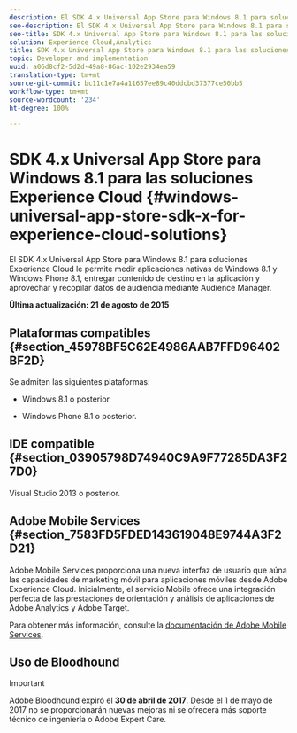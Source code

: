 ```yaml
---
description: El SDK 4.x Universal App Store para Windows 8.1 para soluciones Experience Cloud le permite medir aplicaciones nativas de Windows 8.1 y Windows Phone 8.1, entregar contenido de destino en la aplicación y aprovechar y recopilar datos de audiencia mediante Audience Manager.
seo-description: El SDK 4.x Universal App Store para Windows 8.1 para soluciones Experience Cloud le permite medir aplicaciones nativas de Windows 8.1 y Windows Phone 8.1, entregar contenido de destino en la aplicación y aprovechar y recopilar datos de audiencia mediante Audience Manager.
seo-title: SDK 4.x Universal App Store para Windows 8.1 para las soluciones Experience Cloud
solution: Experience Cloud,Analytics
title: SDK 4.x Universal App Store para Windows 8.1 para las soluciones Experience Cloud
topic: Developer and implementation
uuid: a06d8cf2-5d2d-49a8-86ac-102e2934ea59
translation-type: tm+mt
source-git-commit: bc11c1e7a4a11657ee89c40ddcbd37377ce50bb5
workflow-type: tm+mt
source-wordcount: '234'
ht-degree: 100%

---
```



# SDK 4.x Universal App Store para Windows 8.1 para las soluciones Experience Cloud {#windows-universal-app-store-sdk-x-for-experience-cloud-solutions}

El SDK 4.x Universal App Store para Windows 8.1 para soluciones Experience Cloud le permite medir aplicaciones nativas de Windows 8.1 y Windows Phone 8.1, entregar contenido de destino en la aplicación y aprovechar y recopilar datos de audiencia mediante Audience Manager.

**Última actualización: 21 de agosto de 2015**

## Plataformas compatibles {#section_45978BF5C62E4986AAB7FFD96402BF2D}

Se admiten las siguientes plataformas:

* Windows 8.1 o posterior.

* Windows Phone 8.1 o posterior.

## IDE compatible {#section_03905798D74940C9A9F77285DA3F27D0}

Visual Studio 2013 o posterior.

## Adobe Mobile Services {#section_7583FD5FDED143619048E9744A3F2D21}

Adobe Mobile Services proporciona una nueva interfaz de usuario que aúna las capacidades de marketing móvil para aplicaciones móviles desde Adobe Experience Cloud. Inicialmente, el servicio Mobile ofrece una integración perfecta de las prestaciones de orientación y análisis de aplicaciones de Adobe Analytics y Adobe Target.

Para obtener más información, consulte la [documentación de Adobe Mobile Services](/help/using/home.md).

## Uso de Bloodhound

>[!IMPORTANT]
>
>Adobe Bloodhound expiró el **30 de abril de 2017**. Desde el 1 de mayo de 2017 no se proporcionarán nuevas mejoras ni se ofrecerá más soporte técnico de ingeniería o Adobe Expert Care.
